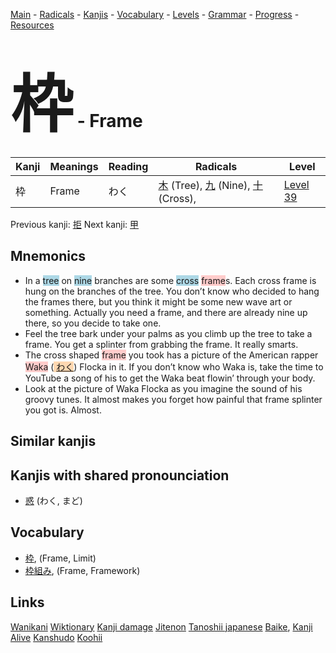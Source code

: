 <style> bigfont {font-size: 100px}</style>
[Main](../README.md) -
[Radicals](../radicals.md) -
[Kanjis](../kanjis.md) -
[Vocabulary](../vocabulary.md) -
[Levels](../levels.md) -
[Grammar](../grammar.md) - 
[Progress](../progress.md) -
[Resources](../resources.md)
# <bigfont> 枠</bigfont> - Frame 

| Kanji | Meanings | Reading | Radicals | Level |
| --- | --- | --- | --- | --- |
| 枠 | Frame | わく | [木](../radicals/木.md) (Tree), [九](../radicals/九.md) (Nine), [十](../radicals/十.md) (Cross),  | [Level 39](../levels/wk_level39.md) |

Previous kanji: [拒](拒.md) Next kanji: [甲](甲.md) 

## Mnemonics
 * In a <span style="background-color:#ADD8E6"> tree</span> on <span style="background-color:#ADD8E6"> nine</span> branches are some <span style="background-color:#ADD8E6"> cross</span> <span style="background-color:#ffcccb"> frame</span>s. Each cross frame is hung on the branches of the tree. You don’t know who decided to hang the frames there, but you think it might be some new wave art or something. Actually you need a frame, and there are already nine up there, so you decide to take one.
* Feel the tree bark under your palms as you climb up the tree to take a frame. You get a splinter from grabbing the frame. It really smarts.
* The cross shaped <span style="background-color:#ffcccb"> frame</span> you took has a picture of the American rapper <span style="background-color:#ffcccb"> Waka</span> (<span style="background-color:#fed8b1"> [わく](https://jisho.org/search/わく)</span>) Flocka in it. If you don’t know who Waka is, take the time to YouTube a song of his to get the Waka beat flowin’ through your body.
* Look at the picture of Waka Flocka as you imagine the sound of his groovy tunes. It almost makes you forget how painful that frame splinter you got is. Almost.


## Similar kanjis
 


## Kanjis with shared pronounciation
 * [惑](惑.md) (わく, まど)



## Vocabulary
 * [枠](../vocabulary/枠.md), (Frame, Limit)
* [枠組み](../vocabulary/枠.md), (Frame, Framework)




## Links 


[Wanikani](https://www.wanikani.com/kanji/枠)
[Wiktionary](https://en.wiktionary.org/wiki/枠)
[Kanji damage](http://www.kanjidamage.com/kanji/search?utf8=✓&q=枠)
[Jitenon](https://jitenon.com/kanji/枠)
[Tanoshii japanese](https://www.tanoshiijapanese.com/dictionary/kanji.cfm?k=枠)
[Baike](https://baike.baidu.com/item/枠),
[Kanji Alive](https://app.kanjialive.com/枠)
[Kanshudo](https://www.kanshudo.com/searchmn?q=枠)
[Koohii](https://kanji.koohii.com/study/kanji/枠)

